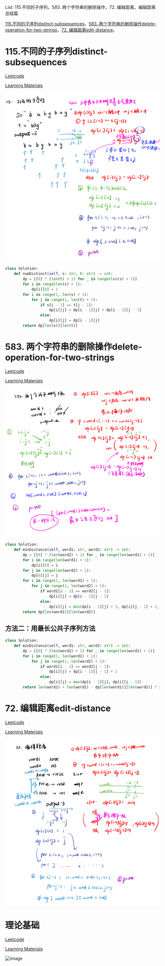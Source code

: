 List: 115.不同的子序列，583. 两个字符串的删除操作，72. 编辑距离，编辑距离总结篇 

[115.不同的子序列distinct-subsequences](#01)，[583. 两个字符串的删除操作delete-operation-for-two-strings](#02)，[72. 编辑距离edit-distance](#03)，[](#04)

# <span id="01">115.不同的子序列distinct-subsequences</span>

[Leetcode](https://leetcode.cn/problems/distinct-subsequences/) 

[Learning Materials](https://programmercarl.com/0115.%E4%B8%8D%E5%90%8C%E7%9A%84%E5%AD%90%E5%BA%8F%E5%88%97.html#%E7%AE%97%E6%B3%95%E5%85%AC%E5%BC%80%E8%AF%BE)

![image](../images/115-distinct-subsequences.png)

```python
class Solution:
    def numDistinct(self, s: str, t: str) -> int:
        dp = [[0] * (len(t) + 1) for _ in range(len(s) + 1)]
        for i in range(len(s) + 1):
            dp[i][0] = 1
        for i in range(1, len(s) + 1):
            for j in range(1, len(t) + 1):
                if s[i - 1] == t[j - 1]:
                    dp[i][j] = dp[i - 1][j] + dp[i - 1][j - 1]
                else:
                    dp[i][j] = dp[i - 1][j]
        return dp[len(s)][len(t)]
```

# <span id="02">583. 两个字符串的删除操作delete-operation-for-two-strings</span>

[Leetcode](https://leetcode.cn/problems/delete-operation-for-two-strings/description/) 

[Learning Materials](https://programmercarl.com/0583.%E4%B8%A4%E4%B8%AA%E5%AD%97%E7%AC%A6%E4%B8%B2%E7%9A%84%E5%88%A0%E9%99%A4%E6%93%8D%E4%BD%9C.html#%E7%AE%97%E6%B3%95%E5%85%AC%E5%BC%80%E8%AF%BE)

![image](../images/583-delete-operation-for-two-strings.png)

```python
class Solution:
    def minDistance(self, word1: str, word2: str) -> int:
        dp = [[0] * (len(word2) + 1) for _ in range(len(word1) + 1)]
        for i in range(len(word1) + 1):
            dp[i][0] = i
        for j in range(len(word2) + 1):
            dp[0][j] = j
        for i in range(1, len(word1) + 1):
            for j in range(1, len(word2) + 1):
                if word1[i - 1] == word2[j - 1]:
                    dp[i][j] = dp[i - 1][j - 1]
                else:
                    dp[i][j] = min(dp[i - 1][j] + 1, dp[i][j - 1] + 1, dp[i - 1][j - 1] + 2)
        return dp[len(word1)][len(word2)]
  ```
  
## 方法二：用最长公共子序列方法

```python
class Solution:
    def minDistance(self, word1: str, word2: str) -> int:
        dp = [[0] * (len(word2) + 1) for _ in range(len(word1) + 1)]
        for i in range(1, len(word1) + 1):
            for j in range(1, len(word2) + 1):
                if word1[i - 1] == word2[j - 1]:
                    dp[i][j] = dp[i - 1][j - 1] + 1
                else:
                    dp[i][j] = max(dp[i - 1][j], dp[i][j - 1])
        return len(word1) + len(word2) - dp[len(word1)][len(word2)] * 2
```

# <span id="03">72. 编辑距离edit-distance</span>

[Leetcode](https://leetcode.cn/problems/edit-distance/description/) 

[Learning Materials](https://programmercarl.com/0072.%E7%BC%96%E8%BE%91%E8%B7%9D%E7%A6%BB.html)

![image](../images/72-edit-distance.png)

# <span id="04">理论基础</span>

[Leetcode]() 

[Learning Materials]()

![image](../images/.png)

